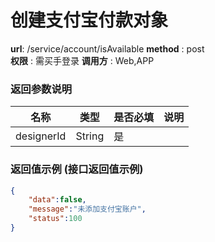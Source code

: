 创建支付宝付款对象
=======

**url**: /service/account/isAvailable
**method** : post  
**权限** : 需买手登录
**调用方** : Web,APP

### 返回参数说明
|     名称       |    类型   | 是否必填 |      说明      	 				  |
|----------------|-----------|----------|-------------------------------------|
| designerId     | String    | 是       | 									  |


### 返回值示例 (接口返回值示例)

```json
{
	"data":false,
	"message":"未添加支付宝账户",
	"status":100
}
```